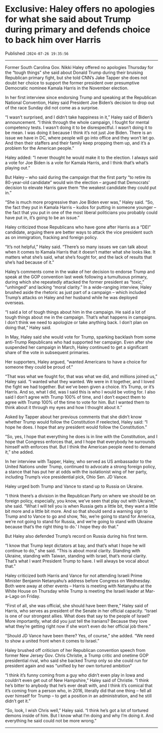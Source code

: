 # Exclusive: Haley offers no apologies for what she said about Trump during primary and defends choice to back him over Harris

Published :`2024-07-26 19:35:56`

---

Former South Carolina Gov. Nikki Haley offered no apologies Thursday for the “tough things” she said about Donald Trump during their bruising Republican primary fight, but she told CNN’s Jake Tapper she does not doubt her choice to support the former president over presumptive Democratic nominee Kamala Harris in the November election.

In her first interview since endorsing Trump and speaking at the Republican National Convention, Haley said President Joe Biden’s decision to drop out of the race Sunday did not come as a surprise.

“I wasn’t surprised, and I didn’t take happiness in it,” Haley said of Biden’s announcement. “I think through the whole campaign, I fought for mental competency tests. I wasn’t doing it to be disrespectful. I wasn’t doing it to be mean. I was doing it because I think it’s not just Joe Biden. There is an issue we have in DC, where people will go into office and they won’t let go. And then their staffers and their family keep propping them up, and it’s a problem for the American people.”

Haley added: “I never thought he would make it to the election. I always said a vote for Joe Biden is a vote for Kamala Harris, and I think that’s what’s playing out.”

But Haley – who said during the campaign that the first party “to retire its 80-year-old candidate” would win the election – argued that Democrats’ decision to elevate Harris gave them “the weakest candidate they could put in.”

“She is much more progressive than Joe Biden ever was,” Haley said. “So, the fact they put in Kamala Harris – kudos for putting in someone younger – the fact that you put in one of the most liberal politicians you probably could have put in, it’s going to be an issue.”

Haley criticized those Republicans who have gone after Harris as a “DEI” candidate, arguing there are better ways to attack the vice president such as on immigration, fracking and foreign policy.

“It’s not helpful,” Haley said. “There’s so many issues we can talk about when it comes to Kamala Harris that it doesn’t matter what she looks like. It matters what she’s said, what she’s fought for, and the lack of results that she’s had because of it.”

Haley’s comments come in the wake of her decision to endorse Trump and speak at the GOP convention last week following a tumultuous primary, during which she repeatedly attacked the former president as “toxic,” “unhinged” and lacking “moral clarity.” In a wide-ranging interview, Haley brushed aside the rhetoric as just part of a campaign – which included Trump’s attacks on Haley and her husband while he was deployed overseas.

“I said a lot of tough things about him in the campaign. He said a lot of tough things about me in the campaign. That’s what happens in campaigns. I don’t think we need to apologize or take anything back. I don’t plan on doing that,” Haley said.

In May, Haley said she would vote for Trump, sparking backlash from some anti-Trump Republicans who had supported her campaign. Even after she suspended her campaign in March, Haley continued to get a significant share of the vote in subsequent primaries.

Her supporters, Haley argued, “wanted Americans to have a choice for someone they could be proud of.”

“That was what we fought for, that was what we did, and millions joined us,” Haley said. “I wanted what they wanted. We were in it together, and I loved the fight we had together. But we’ve been given a choice. It’s Trump, or it’s Harris. And so, what I did, was I said this is who I would be voting for. I also said I don’t agree with Trump 100% of time, and I don’t expect them to agree with Trump 100% of the time to vote for him. But I wanted them to think about it through my eyes and how I thought about it.”

Asked by Tapper about her previous comments that she didn’t know whether Trump would follow the Constitution if reelected, Haley said: “I hope he does. I hope that any president would follow the Constitution.”

“So, yes, I hope that everything he does is in line with the Constitution, and I hope that Congress enforces that, and I hope that everybody he surrounds himself with enforces that. But I think the American people need to demand it,” she added.

In her interview with Tapper, Haley, who served as US ambassador to the United Nations under Trump, continued to advocate a strong foreign policy, a stance that has put her at odds with the isolationist wing of her party, including Trump’s vice presidential pick, Ohio Sen. JD Vance.

Haley urged both Trump and Vance to stand up to Russia on Ukraine.

“I think there’s a division in the Republican Party on where we should be on foreign policy, especially, you know, we’ve seen that play out with Ukraine,” she said. “What I will tell you is when Russia gets a little bit, they want a little bit more and a little bit more. And so that should send a warning sign to Trump and to Vance to go and show, ‘No, we’re going to stand for America, we’re not going to stand for Russia, and we’re going to stand with Ukraine because that’s the right thing to do.’ I hope they do that.”

But Haley also defended Trump’s record on Russia during his first term.

“I know that Trump kept dictators at bay, and that’s what I hope he will continue to do,” she said. “This is about moral clarity. Standing with Ukraine, standing with Taiwan, standing with Israel, that’s moral clarity. That’s what I want President Trump to have. I will always be vocal about that.”

Haley criticized both Harris and Vance for not attending Israeli Prime Minister Benjamin Netanyahu’s address before Congress on Wednesday. Both were away at other events – Harris is meeting with Netanyahu at the White House on Thursday while Trump is meeting the Israeli leader at Mar-a-Lago on Friday.

“First of all, she was official, she should have been there,” Haley said of Harris, who serves as president of the Senate in her official capacity. “Israel is one of our strongest allies. What does that say to the people of Israel? More importantly, what did you just tell the Iranians? Because they love what they’re getting right now if she won’t even do her official job there.”

“Should JD Vance have been there? Yes, of course,” she added. “We need to show a united front when it comes to Israel.”

Haley brushed off criticism of her Republican convention speech from former New Jersey Gov. Chris Christie, a Trump critic and onetime GOP presidential rival, who said she backed Trump only so she could run for president again and was “unified by her own tortured ambition”

“I think it’s funny coming from a guy who didn’t even play in Iowa and couldn’t even get out of New Hampshire,” Haley said of Christie. “I think he’s bitter to anybody that he’s ever dealt with, and I think it’s comical that it’s coming from a person who, in 2016, literally did that one thing – fell all over himself for Trump – to get a position in an administration, and he still didn’t get it.”

“So, look, I wish Chris well,” Haley said. “I think he’s got a lot of tortured demons inside of him. But I know what I’m doing and why I’m doing it. And everything he said could not be more wrong.”

---

